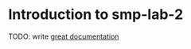 # Introduction to smp-lab-2

TODO: write [great documentation](http://jacobian.org/writing/what-to-write/)
